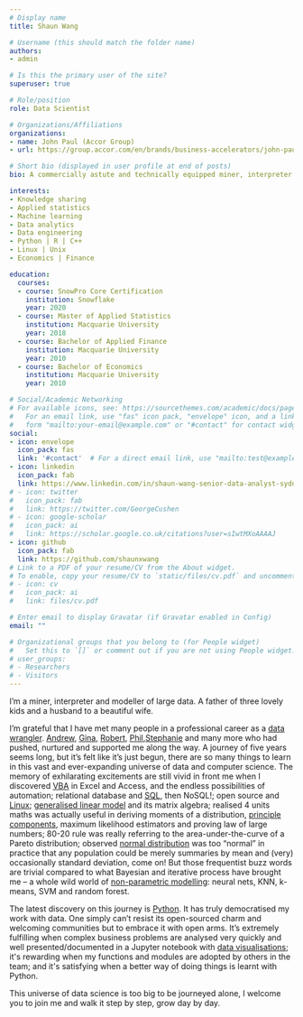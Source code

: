 ```yaml
---
# Display name
title: Shaun Wang

# Username (this should match the folder name)
authors:
- admin

# Is this the primary user of the site?
superuser: true

# Role/position
role: Data Scientist

# Organizations/Affiliations
organizations:
- name: John Paul (Accor Group)
- url: https://group.accor.com/en/brands/business-accelerators/john-paul

# Short bio (displayed in user profile at end of posts)
bio: A commercially astute and technically equipped miner, interpreter and modeller of large data.

interests:
- Knowledge sharing
- Applied statistics
- Machine learning
- Data analytics
- Data engineering
- Python | R | C++ 
- Linux | Unix
- Economics | Finance

education:
  courses:
  - course: SnowPro Core Certification
    institution: Snowflake
    year: 2020
  - course: Master of Applied Statistics
    institution: Macquarie University
    year: 2018
  - course: Bachelor of Applied Finance
    institution: Macquarie University
    year: 2010
  - course: Bachelor of Economics
    institution: Macquarie University
    year: 2010

# Social/Academic Networking
# For available icons, see: https://sourcethemes.com/academic/docs/page-builder/#icons
#   For an email link, use "fas" icon pack, "envelope" icon, and a link in the
#   form "mailto:your-email@example.com" or "#contact" for contact widget.
social:
- icon: envelope
  icon_pack: fas
  link: '#contact'  # For a direct email link, use "mailto:test@example.org".
- icon: linkedin
  icon_pack: fab
  link: https://www.linkedin.com/in/shaun-wang-senior-data-analyst-sydney/
# - icon: twitter
#   icon_pack: fab
#   link: https://twitter.com/GeorgeCushen
# - icon: google-scholar
#   icon_pack: ai
#   link: https://scholar.google.co.uk/citations?user=sIwtMXoAAAAJ
- icon: github
  icon_pack: fab
  link: https://github.com/shaunxwang
# Link to a PDF of your resume/CV from the About widget.
# To enable, copy your resume/CV to `static/files/cv.pdf` and uncomment the lines below.
# - icon: cv
#   icon_pack: ai
#   link: files/cv.pdf

# Enter email to display Gravatar (if Gravatar enabled in Config)
email: ""

# Organizational groups that you belong to (for People widget)
#   Set this to `[]` or comment out if you are not using People widget.
# user_groups:
# - Researchers
# - Visitors
---
```


I’m a miner, interpreter and modeller of large data. A father of three lovely kids and a husband to a beautiful wife.

I’m grateful that I have met many people in a professional career as a [data wrangler](#experience). [Andrew](https://www.linkedin.com/in/andrewwcarlton/), [Gina](https://www.linkedin.com/in/ginahamblett/), [Robert](https://www.linkedin.com/in/robert-panozzo-customerexper/), [Phil](https://www.linkedin.com/in/philiphoran/),[Stephanie](https://www.linkedin.com/in/st%C3%A9phanie-gauthier-b5024618/) and many more who had pushed, nurtured and supported me along the way. A journey of five years seems long, but it’s felt like it’s just begun, there are so many things to learn in this vast and ever-expanding universe of data and computer science. The memory of exhilarating excitements are still vivid in front me when I discovered [VBA](#skills) in Excel and Access, and the endless possibilities of automation; relational database and [SQL](#skills), then NoSQL!; open source and [Linux](#skills); [generalised linear model](#skills) and its matrix algebra; realised 4 units maths was actually useful in deriving moments of a distribution, [principle components](#skiils), maximum likelihood estimators and proving law of large numbers; 80-20 rule was really referring to the area-under-the-curve of a Pareto distribution; observed [normal distribution](#skills) was too “normal” in practice that any population could be merely summaries by mean and (very) occasionally standard deviation, come on! But those frequentist buzz words are trivial compared to what Bayesian and iterative process have brought me – a whole wild world of [non-parametric modelling](#skills): neural nets, KNN, k-means, SVM and random forest.

The latest discovery on this journey is [Python](#posts). It has truly democratised my work with data. One simply can’t resist its open-sourced charm and welcoming communities but to embrace it with open arms. It’s extremely fulfilling when complex business problems are analysed very quickly and well presented/documented in a Jupyter notebook with [data visualisations](#skills); it's rewarding when my functions and modules are adopted by others in the team; and it's satisfying when a better way of doing things is learnt with Python.

This universe of data science is too big to be journeyed alone, I welcome you to join me and walk it step by step, grow day by day.